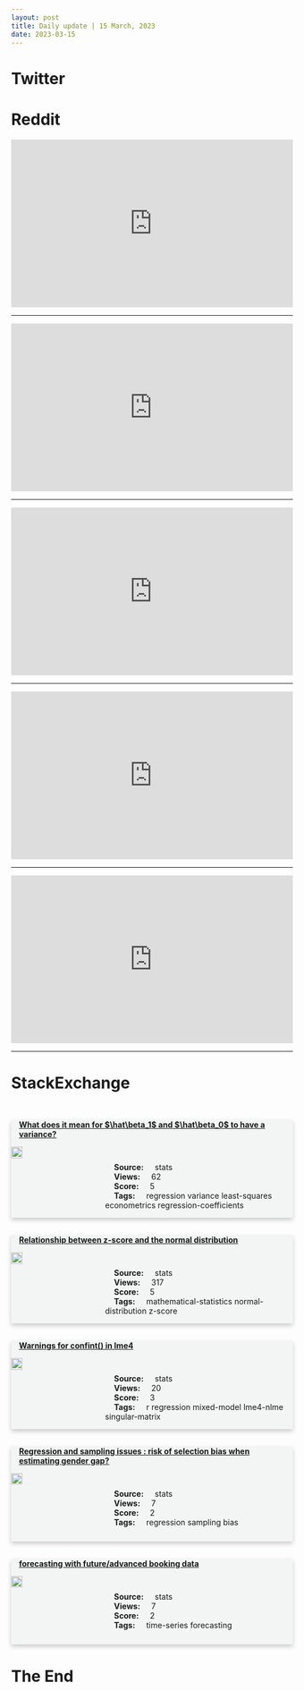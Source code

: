 ```yaml
---
layout: post
title: Daily update | 15 March, 2023
date: 2023-03-15
---
```


<script async src="https://platform.twitter.com/widgets.js" charset="utf-8"></script>


<script src='https://storage.ko-fi.com/cdn/scripts/overlay-widget.js'></script>
<script>
  kofiWidgetOverlay.draw('themldojo', {
    'type': 'floating-chat',
    'floating-chat.donateButton.text': 'Support me',
    'floating-chat.donateButton.background-color': '#f45d22',
    'floating-chat.donateButton.text-color': '#fff'
  });
</script>

# Twitter 

<blockquote class="twitter-tweet"><a href="https://twitter.com/Jhagra/status/1635514429428072448"></a></blockquote>

<blockquote class="twitter-tweet"><a href="https://twitter.com/rasbt/status/1635640405524922371"></a></blockquote>

<blockquote class="twitter-tweet"><a href="https://twitter.com/WillManidis/status/1635691296093351949"></a></blockquote>

<blockquote class="twitter-tweet"><a href="https://twitter.com/MasterScrat/status/1635695520701198351"></a></blockquote>

<blockquote class="twitter-tweet"><a href="https://twitter.com/gp_pulipaka/status/1635482493401944064"></a></blockquote>

<blockquote class="twitter-tweet"><a href="https://twitter.com/OpenAI/status/1635687373060317185"></a></blockquote>

<blockquote class="twitter-tweet"><a href="https://twitter.com/karpathy/status/1635691329996062725"></a></blockquote>

<blockquote class="twitter-tweet"><a href="https://twitter.com/OpenAI/status/1635688570710298625"></a></blockquote>

<blockquote class="twitter-tweet"><a href="https://twitter.com/karpathy/status/1635675232752250880"></a></blockquote>

<blockquote class="twitter-tweet"><a href="https://twitter.com/karpathy/status/1635749104059056128"></a></blockquote>

# Reddit 

<iframe id="reddit-embed" src="https://www.redditmedia.com/r/datascience/comments/11qrs41/changing_career_at_age_62_is_it_even_possible?ref_source=embed&amp;ref=share&amp;embed=true" sandbox="allow-scripts allow-same-origin allow-popups" style="border: none;" height="300" width="100%" scrolling="yes"></iframe>
<hr style="width:100%;text-align:left;margin-left:0">
<iframe id="reddit-embed" src="https://www.redditmedia.com/r/MachineLearning/comments/11rc02e/news_openai_announced_gpt4?ref_source=embed&amp;ref=share&amp;embed=true" sandbox="allow-scripts allow-same-origin allow-popups" style="border: none;" height="300" width="100%" scrolling="yes"></iframe>
<hr style="width:100%;text-align:left;margin-left:0">
<iframe id="reddit-embed" src="https://www.redditmedia.com/r/MachineLearning/comments/11r363i/d_2022_state_of_competitive_ml_the_downfall_of?ref_source=embed&amp;ref=share&amp;embed=true" sandbox="allow-scripts allow-same-origin allow-popups" style="border: none;" height="300" width="100%" scrolling="yes"></iframe>
<hr style="width:100%;text-align:left;margin-left:0">
<iframe id="reddit-embed" src="https://www.redditmedia.com/r/dataengineering/comments/11qw5jt/how_do_you_debug_your_pipelines?ref_source=embed&amp;ref=share&amp;embed=true" sandbox="allow-scripts allow-same-origin allow-popups" style="border: none;" height="300" width="100%" scrolling="yes"></iframe>
<hr style="width:100%;text-align:left;margin-left:0">
<iframe id="reddit-embed" src="https://www.redditmedia.com/r/datascience/comments/11qtyh2/power_bi_or_visualization_in_python?ref_source=embed&amp;ref=share&amp;embed=true" sandbox="allow-scripts allow-same-origin allow-popups" style="border: none;" height="300" width="100%" scrolling="yes"></iframe>
<hr style="width:100%;text-align:left;margin-left:0">

<style>
.card {
box-shadow: 0 4px 8px 0 rgba(0,0,0,0.2);
transition: 0.3s;
width: 100%;
background-color: #F3F4F4;
}
p{
    margin-left:  3em;
    padding-top: 1em;
}
.part2{
    display: grid;
    grid-template-columns: 1fr 3fr;
}
h4{
    margin: 1em;
}

.card:hover {
box-shadow: 0 8px 16px 0 rgba(0,0,0,0.2);
}
b {
padding: 2px 16px;
}
</style>
  
# StackExchange 


  <br>
  <div class="card">
  <h4><a href='https://stats.stackexchange.com/questions/609379/what-does-it-mean-for-hat-beta-1-and-hat-beta-0-to-have-a-variance'>What does it mean for $\hat\beta_1$ and $\hat\beta_0$ to have a variance?</a></h4> 
  <div class="part2">
      <img src="https://cdn.sstatic.net/Sites/stats/Img/apple-touch-icon@2.png?v=344f57aa10cc" alt="Img missing!" style="width:40%">
      <p><b>Source:</b> stats<br><b>Views:</b> 62<br><b>Score:</b> 5<br><b>Tags:</b> <span class="badge badge-dark">regression</span> <span class="badge badge-dark">variance</span> <span class="badge badge-dark">least-squares</span> <span class="badge badge-dark">econometrics</span> <span class="badge badge-dark">regression-coefficients</span></p> 
  </div>
  </div>
      
  <br>
  <div class="card">
  <h4><a href='https://stats.stackexchange.com/questions/609364/relationship-between-z-score-and-the-normal-distribution'>Relationship between z-score and the normal distribution</a></h4> 
  <div class="part2">
      <img src="https://cdn.sstatic.net/Sites/stats/Img/apple-touch-icon@2.png?v=344f57aa10cc" alt="Img missing!" style="width:40%">
      <p><b>Source:</b> stats<br><b>Views:</b> 317<br><b>Score:</b> 5<br><b>Tags:</b> <span class="badge badge-dark">mathematical-statistics</span> <span class="badge badge-dark">normal-distribution</span> <span class="badge badge-dark">z-score</span></p> 
  </div>
  </div>
      
  <br>
  <div class="card">
  <h4><a href='https://stats.stackexchange.com/questions/609383/warnings-for-confint-in-lme4'>Warnings for confint() in lme4</a></h4> 
  <div class="part2">
      <img src="https://cdn.sstatic.net/Sites/stats/Img/apple-touch-icon@2.png?v=344f57aa10cc" alt="Img missing!" style="width:40%">
      <p><b>Source:</b> stats<br><b>Views:</b> 20<br><b>Score:</b> 3<br><b>Tags:</b> <span class="badge badge-dark">r</span> <span class="badge badge-dark">regression</span> <span class="badge badge-dark">mixed-model</span> <span class="badge badge-dark">lme4-nlme</span> <span class="badge badge-dark">singular-matrix</span></p> 
  </div>
  </div>
      
  <br>
  <div class="card">
  <h4><a href='https://stats.stackexchange.com/questions/609459/regression-and-sampling-issues-risk-of-selection-bias-when-estimating-gender-g'>Regression and sampling issues : risk of selection bias when estimating gender gap?</a></h4> 
  <div class="part2">
      <img src="https://cdn.sstatic.net/Sites/stats/Img/apple-touch-icon@2.png?v=344f57aa10cc" alt="Img missing!" style="width:40%">
      <p><b>Source:</b> stats<br><b>Views:</b> 7<br><b>Score:</b> 2<br><b>Tags:</b> <span class="badge badge-dark">regression</span> <span class="badge badge-dark">sampling</span> <span class="badge badge-dark">bias</span></p> 
  </div>
  </div>
      
  <br>
  <div class="card">
  <h4><a href='https://stats.stackexchange.com/questions/609471/forecasting-with-future-advanced-booking-data'>forecasting with future/advanced booking data</a></h4> 
  <div class="part2">
      <img src="https://cdn.sstatic.net/Sites/stats/Img/apple-touch-icon@2.png?v=344f57aa10cc" alt="Img missing!" style="width:40%">
      <p><b>Source:</b> stats<br><b>Views:</b> 7<br><b>Score:</b> 2<br><b>Tags:</b> <span class="badge badge-dark">time-series</span> <span class="badge badge-dark">forecasting</span></p> 
  </div>
  </div>
      
# The End